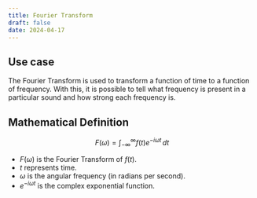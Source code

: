 ```yaml
---
title: Fourier Transform
draft: false
date: 2024-04-17
---
```


  
## Use case
The Fourier Transform is used to transform a function of time to a function of frequency. With this, it is possible to tell what frequency is present in a particular sound and how strong each frequency is. 
## Mathematical Definition

$$
F(\omega) = \int_{-\infty}^{\infty} f(t) e^{-i \omega t} \, dt
$$

- $F(\omega)$ is the Fourier Transform of $f(t)$.
- $t$ represents time.
- $\omega$ is the angular frequency (in radians per second).
- $e^{-i \omega t}$ is the complex exponential function.



